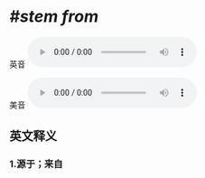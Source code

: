 # ***\#stem from*** 
英音
<audio src="./media/stem from1_AAC.aac" controls="controls"></audio>

美音
<audio src="./media/stem from2_AAC.aac" controls="controls"></audio>



  

英文释义
---
### 1.**源于；来自**  


